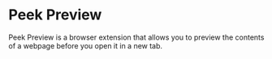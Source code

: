 # Peek Preview

Peek Preview is a browser extension that allows you to preview the contents of a
webpage before you open it in a new tab.
